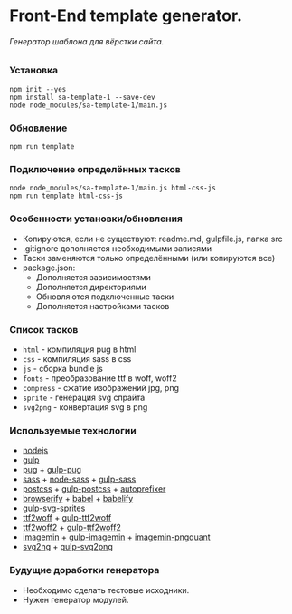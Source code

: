 # Front-End template generator. #
###### Генератор шаблона для вёрстки сайта. ######

### Установка ###
`npm init --yes`  
`npm install sa-template-1 --save-dev`  
`node node_modules/sa-template-1/main.js`  

### Обновление ###
`npm run template`  

### Подключение определённых тасков ###
`node node_modules/sa-template-1/main.js html-css-js`  
`npm run template html-css-js`  

### Особенности установки/обновления ###
* Копируются, если не существуют: readme.md, gulpfile.js, папка src
* .gitignore дополняется необходимыми записями
* Таски заменяются только определёнными (или копируются все)
* package.json:
  * Дополняется зависимостями
  * Дополняется директориями
  * Обновляются подключенные таски 
  * Дополняется настройками тасков

### Список тасков ###
* `html` - компиляция pug в html
* `css` - компиляция sass в css
* `js` - сборка bundle js
* `fonts` - преобразование ttf в woff, woff2
* `compress` - сжатие изображений jpg, png
* `sprite` - генерация svg спрайта
* `svg2png` - конвертация svg в png

### Используемые технологии ###
* [nodejs](https://nodejs.org/)
* [gulp](https://gulpjs.com/)
* [pug](https://pugjs.org/) + [gulp-pug](https://github.com/gulp-community/gulp-pug)
* [sass](https://sass-lang.com/) + [node-sass](https://github.com/sass/node-sass) + [gulp-sass](https://github.com/dlmanning/gulp-sass)
* [postcss](https://github.com/postcss/postcss) + [gulp-postcss](https://github.com/postcss/gulp-postcss) + [autoprefixer](https://autoprefixer.github.io/ru/)
* [browserify](http://browserify.org/) + [babel](https://babeljs.io/) + [babelify](https://github.com/babel/babelify)
* [gulp-svg-sprites](https://github.com/shakyshane/gulp-svg-sprites)
* [ttf2woff](https://github.com/fontello/ttf2woff) + [gulp-ttf2woff](https://github.com/nfroidure/gulp-ttf2woff)
* [ttf2woff2](https://github.com/nfroidure/ttf2woff2) + [gulp-ttf2woff2](https://github.com/nfroidure/gulp-ttf2woff2)
* [imagemin](https://github.com/imagemin/imagemin) + [gulp-imagemin](https://github.com/sindresorhus/gulp-imagemin) + [imagemin-pngquant](https://github.com/imagemin/imagemin-pngquant)
* [svg2ng](https://github.com/domenic/svg2png) + [gulp-svg2png](https://github.com/akoenig/gulp-svg2png)

### Будущие доработки генератора ###
* Необходимо сделать тестовые исходники.
* Нужен генератор модулей.